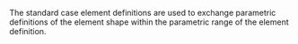 The standard case element definitions are used to exchange parametric definitions of the element shape within the parametric range of the element definition.

